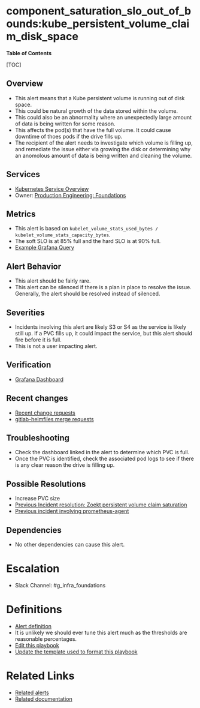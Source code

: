 # component_saturation_slo_out_of_bounds:kube_persistent_volume_claim_disk_space

**Table of Contents**

[TOC]

## Overview

- This alert means that a Kube persistent volume is running out of disk space.
- This could be natural growth of the data stored within the volume.
- This could also be an abnormality where an unexpectedly large amount of data is being written for some reason.
- This affects the pod(s) that have the full volume. It could cause downtime of thoes pods if the drive fills up.
- The recipient of the alert needs to investigate which volume is filling up, and remediate the issue either via growing the disk or determining why an anomolous amount of data is being written and cleaning the volume.

## Services

- [Kubernetes Service Overview](../README.md)
- Owner: [Production Engineering: Foundations](https://handbook.gitlab.com/handbook/engineering/infrastructure/team/foundations/)

## Metrics

- This alert is based on `kubelet_volume_stats_used_bytes / kubelet_volume_stats_capacity_bytes`.
- The soft SLO is at 85% full and the hard SLO is at 90% full.
- [Example Grafana Query](https://dashboards.gitlab.net/explore?schemaVersion=1&panes=%7B%22pum%22:%7B%22datasource%22:%22mimir-gitlab-gprd%22,%22queries%22:%5B%7B%22refId%22:%22A%22,%22expr%22:%22max%20by%28environment,%20shard,%20cluster,%20namespace,%20persistentvolumeclaim%29%20%28%5Cn%20%20clamp_min%28%5Cn%20%20%20%20clamp_max%28%5Cn%20%20%20%20%20%20kubelet_volume_stats_used_bytes%5Cn%20%20%20%20%20%20%2F%5Cn%20%20%20%20%20%20kubelet_volume_stats_capacity_bytes%5Cn%20%20%20%20%20%20,%5Cn%20%20%20%20%20%201%29%5Cn%20%20,%5Cn%20%200%29%5Cn%29%5Cn%22,%22range%22:true,%22instant%22:true,%22datasource%22:%7B%22type%22:%22prometheus%22,%22uid%22:%22mimir-gitlab-gprd%22%7D,%22editorMode%22:%22code%22,%22legendFormat%22:%22__auto%22%7D%5D,%22range%22:%7B%22from%22:%22now-1h%22,%22to%22:%22now%22%7D%7D%7D&orgId=1)

## Alert Behavior

- This alert should be fairly rare.
- This alert can be silenced if there is a plan in place to resolve the issue. Generally, the alert should be resolved instead of silenced.

## Severities

- Incidents involving this alert are likely S3 or S4 as the service is likely still up. If a PVC fills up, it could impact the service, but this alert should fire before it is full.
- This is not a user impacting alert.

## Verification

- [Grafana Dashboard](https://dashboards.gitlab.net/d/alerts-sat_kube_pvc_disk_space/e8290dd4-ed63-569b-bc54-5acef4cdbc3f?from=now-6h%2Fm&to=now-1m%2Fm&var-environment=gprd&orgId=1&var-PROMETHEUS_DS=mimir-gitlab-gprd&var-type=ai-assisted&var-stage=main)

## Recent changes

- [Recent change requests](https://gitlab.com/gitlab-com/gl-infra/production/-/issues/?label_name%5B%5D=change)
- [gitlab-helmfiles merge requests](https://gitlab.com/gitlab-com/gl-infra/k8s-workloads/gitlab-helmfiles/-/merge_requests)

## Troubleshooting

- Check the dashboard linked in the alert to determine which PVC is full.
- Once the PVC is identified, check the associated pod logs to see if there is any clear reason the drive is filling up.

## Possible Resolutions

- Increase PVC size
- [Previous Incident resolution: Zoekt persistent volume claim saturation](https://gitlab.com/gitlab-com/gl-infra/production/-/issues/18220#note_1977890253)
- [Previous incident involving prometheus-agent](https://gitlab.com/gitlab-com/gl-infra/production/-/issues/17660)

## Dependencies

- No other dependencies can cause this alert.

# Escalation

- Slack Channel: #g_infra_foundations

# Definitions

- [Alert definition](https://gitlab.com/gitlab-com/runbooks/-/blob/master/mimir-rules-jsonnet/saturation.jsonnet)
- It is unlikely we should ever tune this alert much as the thresholds are reasonable percentages.
- [Edit this playbook](https://gitlab.com/gitlab-com/runbooks/-/edit/master/docs/kube/alerts/kube_persistent_volume_claim_disk_space.md?ref_type=heads)
- [Update the template used to format this playbook](https://gitlab.com/gitlab-com/runbooks/-/edit/master/docs/template-alert-playbook.md?ref_type=heads)

# Related Links

- [Related alerts](https://gitlab.com/gitlab-com/runbooks/-/tree/master/docs/patroni/alerts)
- [Related documentation](https://gitlab.com/gitlab-com/runbooks/-/tree/master/docs/patroni)
